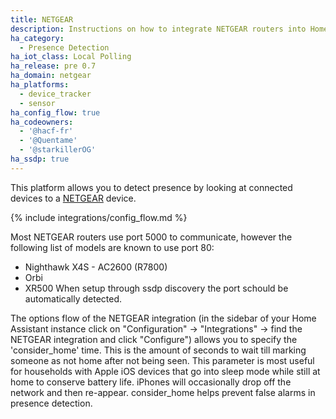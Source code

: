 ```yaml
---
title: NETGEAR
description: Instructions on how to integrate NETGEAR routers into Home Assistant.
ha_category:
  - Presence Detection
ha_iot_class: Local Polling
ha_release: pre 0.7
ha_domain: netgear
ha_platforms:
  - device_tracker
  - sensor
ha_config_flow: true
ha_codeowners:
  - '@hacf-fr'
  - '@Quentame'
  - '@starkillerOG'
ha_ssdp: true
---
```


This platform allows you to detect presence by looking at connected devices to a [NETGEAR](https://www.netgear.com/) device.

{% include integrations/config_flow.md %}

Most NETGEAR routers use port 5000 to communicate, however the following list of models are known to use port 80:
- Nighthawk X4S - AC2600 (R7800)
- Orbi
- XR500
When setup through ssdp discovery the port schould be automatically detected.

The options flow of the NETGEAR integration (in the sidebar of your Home Assistant instance click on "Configuration" -> "Integrations" -> find the NETGEAR integration and click "Configure") allows you to specify the 'consider_home' time. This is the amount of seconds to wait till marking someone as not home after not being seen. This parameter is most useful for households with Apple iOS devices that go into sleep mode while still at home to conserve battery life. iPhones will occasionally drop off the network and then re-appear. consider_home helps prevent false alarms in presence detection.
